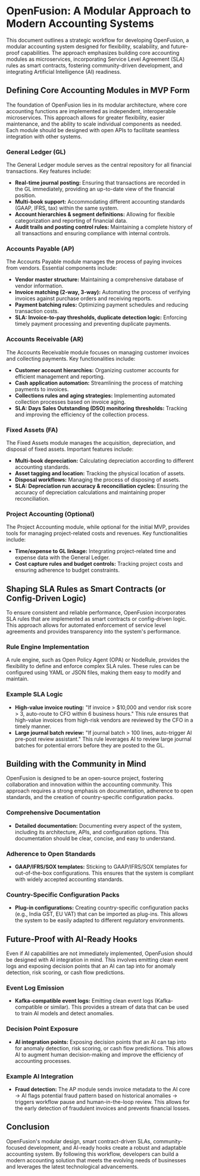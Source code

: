 # **OpenFusion: A Modular Approach to Modern Accounting Systems**

This document outlines a strategic workflow for developing OpenFusion, a modular accounting system designed for flexibility, scalability, and future-proof capabilities. The approach emphasizes building core accounting modules as microservices, incorporating Service Level Agreement (SLA) rules as smart contracts, fostering community-driven development, and integrating Artificial Intelligence (AI) readiness.

## Defining Core Accounting Modules in MVP Form

The foundation of OpenFusion lies in its modular architecture, where core accounting functions are implemented as independent, interoperable microservices. This approach allows for greater flexibility, easier maintenance, and the ability to scale individual components as needed. Each module should be designed with open APIs to facilitate seamless integration with other systems.

### General Ledger (GL)

The General Ledger module serves as the central repository for all financial transactions. Key features include:

-   **Real-time journal posting:** Ensuring that transactions are recorded in the GL immediately, providing an up-to-date view of the financial position.
-   **Multi-book support:** Accommodating different accounting standards (GAAP, IFRS, tax) within the same system.
-   **Account hierarchies & segment definitions:** Allowing for flexible categorization and reporting of financial data.
-   **Audit trails and posting control rules:** Maintaining a complete history of all transactions and ensuring compliance with internal controls.

### Accounts Payable (AP)

The Accounts Payable module manages the process of paying invoices from vendors. Essential components include:

-   **Vendor master structure:** Maintaining a comprehensive database of vendor information.
-   **Invoice matching (2-way, 3-way):** Automating the process of verifying invoices against purchase orders and receiving reports.
-   **Payment batching rules:** Optimizing payment schedules and reducing transaction costs.
-   **SLA: Invoice-to-pay thresholds, duplicate detection logic:** Enforcing timely payment processing and preventing duplicate payments.

### Accounts Receivable (AR)

The Accounts Receivable module focuses on managing customer invoices and collecting payments. Key functionalities include:

-   **Customer account hierarchies:** Organizing customer accounts for efficient management and reporting.
-   **Cash application automation:** Streamlining the process of matching payments to invoices.
-   **Collections rules and aging strategies:** Implementing automated collection processes based on invoice aging.
-   **SLA: Days Sales Outstanding (DSO) monitoring thresholds:** Tracking and improving the efficiency of the collection process.

### Fixed Assets (FA)

The Fixed Assets module manages the acquisition, depreciation, and disposal of fixed assets. Important features include:

-   **Multi-book depreciation:** Calculating depreciation according to different accounting standards.
-   **Asset tagging and location:** Tracking the physical location of assets.
-   **Disposal workflows:** Managing the process of disposing of assets.
-   **SLA: Depreciation run accuracy & reconciliation cycles:** Ensuring the accuracy of depreciation calculations and maintaining proper reconciliation.

### Project Accounting (Optional)

The Project Accounting module, while optional for the initial MVP, provides tools for managing project-related costs and revenues. Key functionalities include:

-   **Time/expense to GL linkage:** Integrating project-related time and expense data with the General Ledger.
-   **Cost capture rules and budget controls:** Tracking project costs and ensuring adherence to budget constraints.

## Shaping SLA Rules as Smart Contracts (or Config-Driven Logic)

To ensure consistent and reliable performance, OpenFusion incorporates SLA rules that are implemented as smart contracts or config-driven logic. This approach allows for automated enforcement of service level agreements and provides transparency into the system's performance.

### Rule Engine Implementation

A rule engine, such as Open Policy Agent (OPA) or NodeRule, provides the flexibility to define and enforce complex SLA rules. These rules can be configured using YAML or JSON files, making them easy to modify and maintain.

### Example SLA Logic

-   **High-value invoice routing:** "If invoice > $10,000 and vendor risk score > 3, auto-route to CFO within 6 business hours." This rule ensures that high-value invoices from high-risk vendors are reviewed by the CFO in a timely manner.
-   **Large journal batch review:** "If journal batch > 100 lines, auto-trigger AI pre-post review assistant." This rule leverages AI to review large journal batches for potential errors before they are posted to the GL.

## Building with the Community in Mind

OpenFusion is designed to be an open-source project, fostering collaboration and innovation within the accounting community. This approach requires a strong emphasis on documentation, adherence to open standards, and the creation of country-specific configuration packs.

### Comprehensive Documentation

-   **Detailed documentation:** Documenting every aspect of the system, including its architecture, APIs, and configuration options. This documentation should be clear, concise, and easy to understand.

### Adherence to Open Standards

-   **GAAP/IFRS/SOX templates:** Sticking to GAAP/IFRS/SOX templates for out-of-the-box configurations. This ensures that the system is compliant with widely accepted accounting standards.

### Country-Specific Configuration Packs

-   **Plug-in configurations:** Creating country-specific configuration packs (e.g., India GST, EU VAT) that can be imported as plug-ins. This allows the system to be easily adapted to different regulatory environments.

## Future-Proof with AI-Ready Hooks

Even if AI capabilities are not immediately implemented, OpenFusion should be designed with AI integration in mind. This involves emitting clean event logs and exposing decision points that an AI can tap into for anomaly detection, risk scoring, or cash flow predictions.

### Event Log Emission

-   **Kafka-compatible event logs:** Emitting clean event logs (Kafka-compatible or similar). This provides a stream of data that can be used to train AI models and detect anomalies.

### Decision Point Exposure

-   **AI integration points:** Exposing decision points that an AI can tap into for anomaly detection, risk scoring, or cash flow predictions. This allows AI to augment human decision-making and improve the efficiency of accounting processes.

### Example AI Integration

-   **Fraud detection:** The AP module sends invoice metadata to the AI core → AI flags potential fraud pattern based on historical anomalies → triggers workflow pause and human-in-the-loop review. This allows for the early detection of fraudulent invoices and prevents financial losses.

## Conclusion

OpenFusion's modular design, smart contract-driven SLAs, community-focused development, and AI-ready hooks create a robust and adaptable accounting system. By following this workflow, developers can build a modern accounting solution that meets the evolving needs of businesses and leverages the latest technological advancements.
